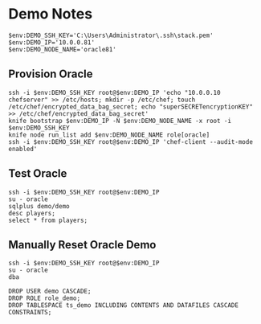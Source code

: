 # Demo Notes 

	$env:DEMO_SSH_KEY='C:\Users\Administrator\.ssh\stack.pem'
	$env:DEMO_IP='10.0.0.81'
	$env:DEMO_NODE_NAME='oracle81'

## Provision Oracle

	ssh -i $env:DEMO_SSH_KEY root@$env:DEMO_IP 'echo "10.0.0.10 chefserver" >> /etc/hosts; mkdir -p /etc/chef; touch /etc/chef/encrypted_data_bag_secret; echo "superSECRETencryptionKEY" >> /etc/chef/encrypted_data_bag_secret'
	knife bootstrap $env:DEMO_IP -N $env:DEMO_NODE_NAME -x root -i $env:DEMO_SSH_KEY
	knife node run_list add $env:DEMO_NODE_NAME role[oracle]
	ssh -i $env:DEMO_SSH_KEY root@$env:DEMO_IP 'chef-client --audit-mode enabled'

## Test Oracle

	ssh -i $env:DEMO_SSH_KEY root@$env:DEMO_IP
	su - oracle
	sqlplus demo/demo
	desc players;
	select * from players;

## Manually Reset Oracle Demo

	ssh -i $env:DEMO_SSH_KEY root@$env:DEMO_IP
	su - oracle
	dba

	DROP USER demo CASCADE;
	DROP ROLE role_demo;
	DROP TABLESPACE ts_demo INCLUDING CONTENTS AND DATAFILES CASCADE CONSTRAINTS; 
